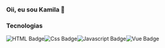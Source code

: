 ### Oii, eu sou Kamila 👋



### Tecnologias

![HTML Badge](https://img.shields.io/badge/-HTML-f67c01?style=for-the-badge&labelColor=black&logo=html5&logoColor=f67c01)![Css Badge](https://img.shields.io/badge/-CSS-30ace0?style=for-the-badge&labelColor=black&logo=css3&logoColor=30ace0)![Javascript Badge](https://img.shields.io/badge/-Javascript-F0DB4F?style=for-the-badge&labelColor=black&logo=javascript&logoColor=F0DB4F)![Vue Badge](https://img.shields.io/badge/-Vue-4FC08D?style=for-the-badge&labelColor=black&logo=vuedotjs)



